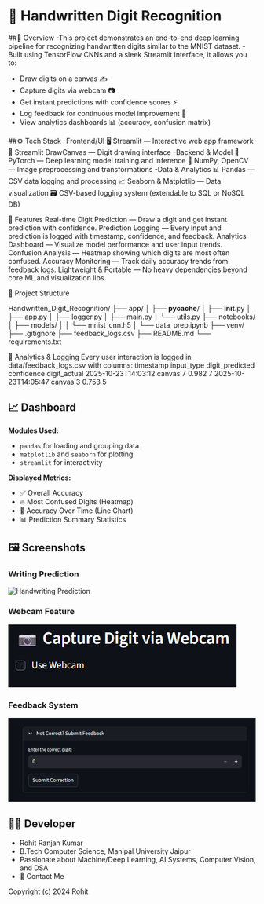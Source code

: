# 🧠 Handwritten Digit Recognition

##🧩 Overview
-This project demonstrates an end-to-end deep learning pipeline for recognizing handwritten digits similar to the MNIST dataset.
-Built using TensorFlow CNNs and a sleek Streamlit interface, it allows you to:
- Draw digits on a canvas ✍️  
- Capture digits via webcam 📷  
- Get instant predictions with confidence scores ⚡  
- Log feedback for continuous model improvement 🔄  
- View analytics dashboards 📊 (accuracy, confusion matrix)

##⚙️ Tech Stack
-Frontend/UI
🖥️ Streamlit — Interactive web app framework
🎨 Streamlit DrawCanvas — Digit drawing interface
-Backend & Model
🧠 PyTorch — Deep learning model training and inference
🧮 NumPy, OpenCV — Image preprocessing and transformations
-Data & Analytics
📊 Pandas — CSV data logging and processing
📈 Seaborn & Matplotlib — Data visualization
🗃️ CSV-based logging system (extendable to SQL or NoSQL DB)

🌟 Features
Real-time Digit Prediction — Draw a digit and get instant prediction with confidence.
Prediction Logging — Every input and prediction is logged with timestamp, confidence, and feedback.
Analytics Dashboard — Visualize model performance and user input trends.
Confusion Analysis — Heatmap showing which digits are most often confused.
Accuracy Monitoring — Track daily accuracy trends from feedback logs.
Lightweight & Portable — No heavy dependencies beyond core ML and visualization libs.

📁 Project Structure

Handwritten_Digit_Recognition/
├── app/
│   ├── __pycache__/
│   ├── __init__.py
│   ├── app.py
│   ├── logger.py
│   ├── main.py
│   └── utils.py
├── notebooks/
│   ├── models/
│   │   └── mnist_cnn.h5
│   └── data_prep.ipynb
├── venv/
├── .gitignore
├── feedback_logs.csv
├── README.md
└── requirements.txt


🧾 Analytics & Logging
Every user interaction is logged in data/feedback_logs.csv with columns:
timestamp	input_type	digit_predicted	confidence	digit_actual
2025-10-23T14:03:12	canvas	7	0.982	7
2025-10-23T14:05:47	canvas	3	0.753	5

## 📈 Dashboard

**Modules Used:**
- `pandas` for loading and grouping data
- `matplotlib` and `seaborn` for plotting
- `streamlit` for interactivity

**Displayed Metrics:**
- ✅ Overall Accuracy
- 🔥 Most Confused Digits (Heatmap)
- 📅 Accuracy Over Time (Line Chart)
- 📊 Prediction Summary Statistics

## 🖼️ Screenshots

### Writing Prediction
![Handwriting Prediction](screenshots/writing-prediction.png)

### Webcam Feature  
![Webcam Digit Recognition](screenshots/Webcam.png)

### Feedback System
![User Feedback](screenshots/Feedback.png)

## 🧑‍💻 Developer
- Rohit Ranjan Kumar
- B.Tech Computer Science, Manipal University Jaipur
- Passionate about Machine/Deep Learning, AI Systems, Computer Vision, and DSA
- 📧 Contact Me

Copyright (c) 2024 Rohit